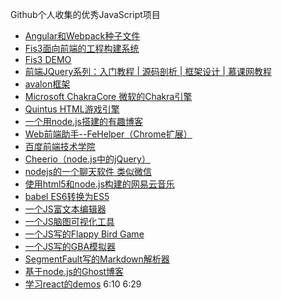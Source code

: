 Github个人收集的优秀JavaScript项目
- [Angular和Webpack种子文件](https://github.com/AngularClass/angular2-webpack-starter)
- [Fis3面向前端的工程构建系统](https://github.com/fex-team/fis3)
- [Fis3 DEMO](https://github.com/fex-team/fis3-demo)
- [前端JQuery系列：入门教程 | 源码剖析 | 框架设计 | 慕课网教程](https://github.com/JsAaron/jQuery)
- [avalon框架](https://github.com/RubyLouvre/avalon)
- [Microsoft ChakraCore 微软的Chakra引擎](https://github.com/Microsoft/ChakraCore)
- [Quintus HTML游戏引擎](https://github.com/cykod/Quintus)
- [一个用node.js搭建的有趣博客](https://github.com/STRML/strml.net)
- [Web前端助手--FeHelper（Chrome扩展）](https://github.com/zxlie/FeHelper)
- [百度前端技术学院](https://github.com/baidu-ife/ife)
- [Cheerio（node.js中的jQuery）](https://github.com/cheeriojs/cheerio)
- [nodejs的一个聊天软件 类似微信](https://github.com/BryanYang/freechat)
- [使用html5和node.js构建的网易云音乐](https://github.com/stkevintan/Cube)
- [babel ES6转换为ES5](https://github.com/babel/babel)
- [一个JS富文本编辑器](https://github.com/fex-team/ueditor)
- [一个JS脑图可视化工具](https://github.com/fex-team/kityminder-core)
- [一个JS写的Flappy Bird Game](https://github.com/ellisonleao/clumsy-bird)
- [一个JS写的GBA模拟器](https://github.com/taisel/IodineGBA)
- [SegmentFault写的Markdown解析器](https://github.com/SegmentFault/HyperDown.js)
- [基于node.js的Ghost博客](https://github.com/TryGhost/Ghost)
- [学习react的demos](https://github.com/ruanyf/react-demos)
6:10
6:29
